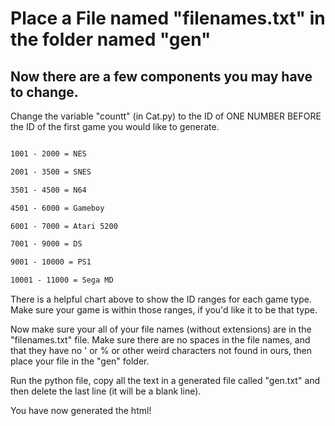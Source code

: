 # Place a File named "filenames.txt" in the folder named "gen"

## Now there are a few components you may have to change.

Change the variable "countt" (in Cat.py) to the ID of ONE NUMBER BEFORE the ID of the first game you would like to generate.

```1 - 1000 = GBA

1001 - 2000 = NES

2001 - 3500 = SNES

3501 - 4500 = N64

4501 - 6000 = Gameboy

6001 - 7000 = Atari 5200

7001 - 9000 = DS

9001 - 10000 = PS1

10001 - 11000 = Sega MD
```

There is a helpful chart above to show the ID ranges for each game type. Make sure your game is within those ranges, if you'd like it to be that type.

Now make sure your all of your file names (without extensions) are in the "filenames.txt" file. Make sure there are no spaces in the file names, and that they have no ' or % or other weird characters not found in ours, then place your file in the "gen" folder.

Run the python file, copy all the text in a generated file called "gen.txt" and then delete the last line (it will be a blank line). 

You have now generated the html!
